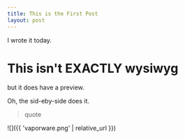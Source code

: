 ```yaml
---
title: This is the First Post
layout: post
---
```


I wrote it today.

# This isn't EXACTLY wysiwyg

but it does have a preview.

Oh, the sid-eby-side does it.

> quote
> 

![]({{ 'vaporware.png' | relative_url }})
